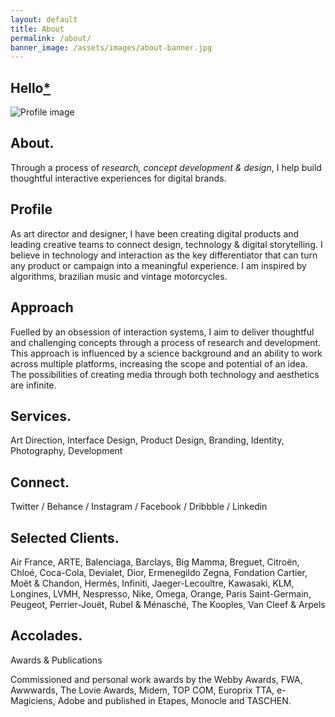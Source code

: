 ```yaml
---
layout: default
title: About
permalink: /about/
banner_image: /assets/images/about-banner.jpg
---
```

<!-- Custom CSS for just this page -->
<link rel="stylesheet" href="{{ '/assets/css/about.css' | relative_url }}">
<main>

  <section class="content">
    <h1>Hello<a href="https://www.youtube.com/watch?v=dQw4w9WgXcQ" class="asterisk-link">*</a></h1>
    <div class="hello-image">
  <img src="/Isamu/assets/images/your-image.jpg" alt="Profile image">
</div>
    <div class="section">
      <h2>About.</h2>
      <p class="fancy-text">Through a process of <em>research, concept development & design</em>, I help build thoughtful interactive experiences for digital brands.</p>
    </div>
    <div class="section">
      <h2>Profile</h2>
      <p>As art director and designer, I have been creating digital products and leading creative teams to connect design, technology & digital storytelling. I believe in technology and interaction as the key differentiator that can turn any product or campaign into a meaningful experience. I am inspired by algorithms, brazilian music and vintage motorcycles.</p>
    </div>  
    <div class="section">
      <h2>Approach</h2>
      <p>Fuelled by an obsession of interaction systems, I aim to deliver thoughtful and challenging concepts through a process of research and development. This approach is influenced by a science background and an ability to work across multiple platforms, increasing the scope and potential of an idea. The possibilities of creating media through both technology and aesthetics are infinite.</p>
    </div>
    <div class="section">
      <h2>Services.</h2>
      <p>Art Direction, Interface Design, Product Design, Branding, Identity, Photography, Development</p>
    </div>
    <div class="section">
      <h2>Connect.</h2>
      <p>Twitter / Behance / Instagram / Facebook / Dribbble / Linkedin</p>
    </div>
    <div class="section">
      <h2>Selected Clients.</h2>
      <p>Air France, ARTE, Balenciaga, Barclays, Big Mamma, Breguet, Citroën, Chloé, Coca-Cola, Devialet, Dior, Ermenegildo Zegna, Fondation Cartier, Moët & Chandon, Hermès, Infiniti, Jaeger-Lecoultre, Kawasaki, KLM, Longines, LVMH, Nespresso, Nike, Omega, Orange, Paris Saint-Germain, Peugeot, Perrier-Jouët, Rubel & Ménasché, The Kooples, Van Cleef & Arpels</p>
    </div>
    <div class="section">
      <h2>Accolades.</h2>
      <p>Awards & Publications</p>
      <p>Commissioned and personal work awards by the Webby Awards, FWA, Awwwards, The Lovie Awards, Midem, TOP COM, Europrix TTA, e-Magiciens, Adobe and published in Etapes, Monocle and TASCHEN.</p>
    </div>
  </section>
</main>
<!-- Custom JavaScript for this page -->
<script src="{{ '/assets/js/about.js' | relative_url }}"></script>
